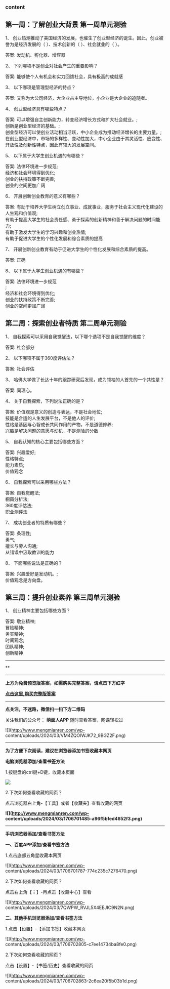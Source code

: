 ### content

## 第一周：了解创业大背景 第一周单元测验

1、 创业热潮推动了美国经济的发展，也催生了创业型经济的诞生。因此，创业被誉为是经济发展的（  ）、技术创新的（  ）、社会就业的（  ）。

答案: 发动机、孵化器、增容器  

2、 下列哪项不是创业对社会产生的重要影响？

答案: 能够使个人有机会和实力回馈社会，具有极高的成就感

3、 以下哪项是管理型经济的特点？

答案: 又称为大公司经济，大企业占主导地位，小企业是大企业的追随者。

4、 创业型经济具有哪些特点？

答案: 可以增强自主创新能力，转变经济增长方式和扩大社会就业。;  
创新是创业型经济的基础。;  
创业型经济可以使创业活动相当活跃，中小企业成为推动经济增长的主要力量。;  
在创业型经济中，市场的多样性、变动性加大，中小企业由于其灵活性、应变性、开放性及创新性特点，因此有较大的发展空间。

5、 以下属于大学生创业机遇的有哪些？

答案: 法律环境进一步规范;  
经济和社会环境得到优化;  
创业的扶持政策不断完善;  
创业的空间更加广阔

6、 开展创新创业教育的意义有哪些？

答案: 有助于培养大学生树立创立事业、成就事业，服务于社会主义现代化建设的人生观和价值观;  
有助于提高大学生的社会责任感、勇于探索的创新精神和善于解决问题的时间能力;  
有助于激发大学生的学习兴趣和创业热情;  
有助于促进大学生的个性化发展和综合素质的提高

7、 开展创新创业教育有助于促进大学生的个性化发展和综合素质的提高。

答案: 正确

8、 以下属于大学生创业机遇的有哪些？

答案: 法律环境进一步规范  
;  
经济和社会环境得到优化;  
创业的扶持政策不断完善;  
创业的空间更加广阔

##  

## 第二周：探索创业者特质 第二周单元测验

1、 自我探索可以采用自我觉醒法，以下哪个选项不是自我觉醒的维度？

答案: 社会部分

2、 以下哪项不属于360度评估法？

答案: 社会评估

3、 哈佛大学做了长达十年的跟踪研究后发现，成为领袖的人首先的一个共性是？

答案: 同理心。

4、 关于自我探索，下列说法正确的是？

答案: 价值观是意义的创造与表达，不是社会地位;  
技能是合适的人生发展平台，不是他人的评价;  
性格是基因与心智成长共同作用的产物，不是道德修养;  
兴趣是解决问题的意愿与动机，不是测验的分数

5、 自我认知的核心主要包括哪些方面？

答案: 兴趣爱好;  
性格特点;  
能力素质;  
价值观念

6、 自我探索可以采用哪些方法？

答案: 自我觉醒法;  
橱窗分析法;  
360度评估法;  
职业测评法

7、 成功创业者的特质有哪些？

答案: 条理性;  
勇气;  
擅长与旁人沟通;  
从错误中汲取教训的能力

8、 下面哪些说法是正确的？

答案: 兴趣爱好是发动机。;  
价值观念是方向盘。

## 第三周：提升创业素养 第三周单元测验

1、 创业精神主要包括哪些方面？

答案: 敬业精神;  
冒险精神;  
务实精神;  
时间观念;  
团队精神;  
创新精神

* * *

**

* * *

**上方为免费预览版答案，如需购买完整答案，请点击下方红字**

[**点击这里,购买完整版答案**](http://mooc.mengmianren.com/mooc/338640.html)

* * *

**点关注，不迷路，微信扫一扫下方二维码**

关注我们的公众号： **萌面人APP** 随时查看答案，网课轻松过

![](http://www.mengmianren.com/wp-
content/uploads/2024/03/VM4ZQOIWJK72_9BGZ2F.png)

* * *

**为了方便下次阅读，建议在浏览器添加书签收藏本网页**

**电脑浏览器添加/查看书签方法**

1.按键盘的ctrl键+D键，收藏本页面

![](http://www.mengmianren.com/wp-content/uploads/2024/03/AF9T_JKKHAJN.png)

2.下次如何查看收藏的网页？

点击浏览器右上角-【工具】或者【收藏夹】查看收藏的网页

**![](http://www.mengmianren.com/wp-
content/uploads/2024/03/1706701485-a96f5bfed4652f3.png)**

* * *

**手机浏览器添加/查看书签方法**

**一、百度APP添加/查看书签方法**

1.点击底部五角星收藏本网页

![](http://www.mengmianren.com/wp-
content/uploads/2024/03/1706701787-774c235c7276470.png)

2.下次如何查看收藏的网页？

点击右上角【┇】-再点击【收藏中心】查看

![](http://www.mengmianren.com/wp-
content/uploads/2024/03/7QWPW_RVJL5X4EEJIC9N2N.png)

**二、其他手机浏览器添加/查看书签方法**

1.点击【设置】-【添加书签】收藏本网页

![](http://www.mengmianren.com/wp-
content/uploads/2024/03/1706702805-c7ee14734ba8fe0.png)

2.下次如何查看收藏的网页？

点击【设置】-【书签/历史】查看收藏的网页

![](http://www.mengmianren.com/wp-
content/uploads/2024/03/1706702863-2c6ea20f5b03b1d.png)

